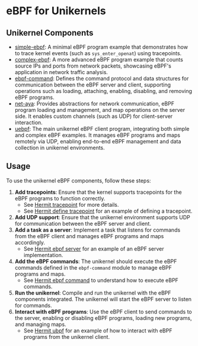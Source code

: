 # eBPF for Unikernels

## Unikernel Components

- [simple-ebpf](unikernel/simple-ebpf/): A minimal eBPF program example that demonstrates how to trace kernel events (such as `sys_enter_openat`) using tracepoints. 
- [complex-ebpf](unikernel/complex-ebpf/): A more advanced eBPF program example that counts source IPs and ports from network packets, showcasing eBPF's application in network traffic analysis. 
- [ebpf-command](unikernel/ebpf-command/): Defines the command protocol and data structures for communication between the eBPF server and client, supporting operations such as loading, attaching, enabling, disabling, and removing eBPF programs.
- [net-aya](unikernel/net-aya/): Provides abstractions for network communication, eBPF program loading and management, and map operations on the server side. It enables custom channels (such as UDP) for client-server interaction.
- [uebpf](unikernel/uebpf/): The main unikernel eBPF client program, integrating both simple and complex eBPF examples. It manages eBPF programs and maps remotely via UDP, enabling end-to-end eBPF management and data collection in unikernel environments.



## Usage
To use the unikernel eBPF components, follow these steps:
1. **Add tracepoints**: Ensure that the kernel supports tracepoints for the eBPF programs to function correctly.
    - See [Hermit tracepoint](https://github.com/os-module/hermit-kernel/blob/dev/src/tracepoint/mod.rs) for more details.
    - See [Hermit define tracepoint](https://github.com/os-module/hermit-kernel/blob/798ad302fd56bdcd149383c8e60dd3550009f5f2/src/drivers/net/virtio/mod.rs#L317) for an example of defining a tracepoint.
2. **Add UDP support**: Ensure that the unikernel environment supports UDP for communication between the eBPF server and client.
3. **Add a task as a server**: Implement a task that listens for commands from the eBPF client and manages eBPF programs and maps accordingly.
    - See [Hermit ebpf server](https://github.com/os-module/hermit-kernel/blob/dev/src/ebpf/server.rs) for an example of an eBPF server implementation.
4. **Add the eBPF commands**: The unikernel should execute the eBPF commands defined in the `ebpf-command` module to manage eBPF programs and maps.
    - See [Hermit ebpf command](https://github.com/os-module/hermit-kernel/blob/dev/src/ebpf/command/mod.rs) to understand how to execute eBPF commands.
5. **Run the unikernel**: Compile and run the unikernel with the eBPF components integrated. The unikernel will start the eBPF server to listen for commands.
6. **Interact with eBPF programs**: Use the eBPF client to send commands to the server, enabling or disabling eBPF programs, loading new programs, and managing maps.
    - See [Hermit ubpf](./uebpf/) for an example of how to interact with eBPF programs from the unikernel client.
